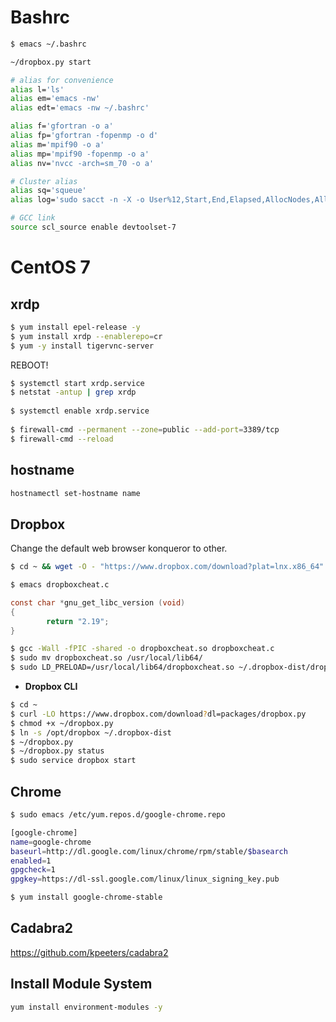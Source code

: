 # Bashrc

```sh
$ emacs ~/.bashrc
```
```bash
~/dropbox.py start

# alias for convenience
alias l='ls'
alias em='emacs -nw'
alias edt='emacs -nw ~/.bashrc'

alias f='gfortran -o a'
alias fp='gfortran -fopenmp -o d'
alias m='mpif90 -o a'
alias mp='mpif90 -fopenmp -o a'
alias nv='nvcc -arch=sm_70 -o a'

# Cluster alias
alias sq='squeue'
alias log='sudo sacct -n -X -o User%12,Start,End,Elapsed,AllocNodes,AllocCPUs,State -S 2018-11-23T12:00 -E 2018-11-23T18:00'

# GCC link
source scl_source enable devtoolset-7
```

# CentOS 7

## xrdp
```sh
$ yum install epel-release -y
$ yum install xrdp --enablerepo=cr
$ yum -y install tigervnc-server
```
REBOOT!

```sh
$ systemctl start xrdp.service
$ netstat -antup | grep xrdp
 
$ systemctl enable xrdp.service
  
$ firewall-cmd --permanent --zone=public --add-port=3389/tcp
$ firewall-cmd --reload
```

## hostname
```sh
hostnamectl set-hostname name
```

## Dropbox
Change the default web browser konqueror to other.
```sh
$ cd ~ && wget -O - "https://www.dropbox.com/download?plat=lnx.x86_64" | tar xzf -
```
```sh
$ emacs dropboxcheat.c
```
```c
const char *gnu_get_libc_version (void)
{
        return "2.19";
}
```
```sh
$ gcc -Wall -fPIC -shared -o dropboxcheat.so dropboxcheat.c
$ sudo mv dropboxcheat.so /usr/local/lib64/
$ sudo LD_PRELOAD=/usr/local/lib64/dropboxcheat.so ~/.dropbox-dist/dropboxd
```
- **Dropbox CLI**
```sh
$ cd ~
$ curl -LO https://www.dropbox.com/download?dl=packages/dropbox.py
$ chmod +x ~/dropbox.py
$ ln -s /opt/dropbox ~/.dropbox-dist
$ ~/dropbox.py
$ ~/dropbox.py status
$ sudo service dropbox start
```

## Chrome
```sh
$ sudo emacs /etc/yum.repos.d/google-chrome.repo
```
```sh
[google-chrome]
name=google-chrome
baseurl=http://dl.google.com/linux/chrome/rpm/stable/$basearch
enabled=1
gpgcheck=1
gpgkey=https://dl-ssl.google.com/linux/linux_signing_key.pub
```
```sh
$ yum install google-chrome-stable
```

## Cadabra2

<a href="https://github.com/kpeeters/cadabra2" target="_blank"> https://github.com/kpeeters/cadabra2 </a>

## Install Module System
```sh
yum install environment-modules -y
```

